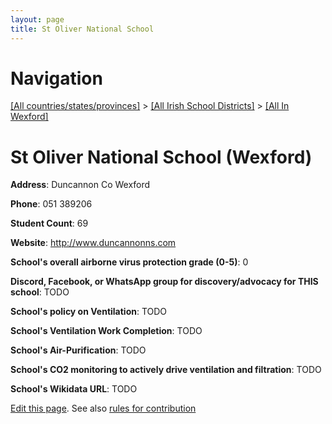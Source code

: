 ```yaml
---
layout: page
title: St Oliver National School
---
```

# Navigation

[[All countries/states/provinces]](../../..) > [[All Irish School Districts]](../..) > [[All In Wexford]](..)

# St Oliver National School (Wexford)

**Address**: Duncannon Co Wexford

**Phone**: 051 389206

**Student Count**: 69

**Website**: <http://www.duncannonns.com>

**School's overall airborne virus protection grade (0-5)**: 0

**Discord, Facebook, or WhatsApp group for discovery/advocacy for THIS school**: TODO

**School's policy on Ventilation**: TODO

**School's Ventilation Work Completion**: TODO

**School's Air-Purification**: TODO

**School's CO2 monitoring to actively drive ventilation and filtration**: TODO

**School's Wikidata URL**: TODO


[Edit this page](https://github.com/ventilate-schools/Ireland/edit/main/./Wexford/St_Oliver_National_School.md). See also [rules for contribution](../../../contribution-rules/)
